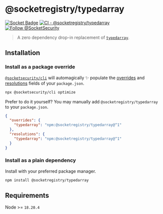 # @socketregistry/typedarray

[![Socket Badge](https://socket.dev/api/badge/npm/package/@socketregistry/typedarray)](https://socket.dev/npm/package/@socketregistry/typedarray)
[![CI - @socketregistry/typedarray](https://github.com/SocketDev/socket-registry-js/actions/workflows/test.yml/badge.svg)](https://github.com/SocketDev/socket-registry-js/actions/workflows/test.yml)
[![Follow @SocketSecurity](https://img.shields.io/twitter/follow/SocketSecurity?style=social)](https://twitter.com/SocketSecurity)

> A zero dependency drop-in replacement of
> [`typedarray`](https://www.npmjs.com/package/typedarray).

## Installation

### Install as a package override

[`@socketsecurity/cli`](https://www.npmjs.com/package/@socketsecurity/cli) will
automagically :sparkles: populate the
[overrides](https://docs.npmjs.com/cli/v9/configuring-npm/package-json#overrides)
and [resolutions](https://yarnpkg.com/configuration/manifest#resolutions) fields
of your `package.json`.

```sh
npx @socketsecurity/cli optimize
```

Prefer to do it yourself? You may manually add `@socketregistry/typedarray` to
your `package.json`.

```json
{
  "overrides": {
    "typedarray": "npm:@socketregistry/typedarray@^1"
  },
  "resolutions": {
    "typedarray": "npm:@socketregistry/typedarray@^1"
  }
}
```

### Install as a plain dependency

Install with your preferred package manager.

```sh
npm install @socketregistry/typedarray
```

## Requirements

Node &gt;= `18.20.4`
